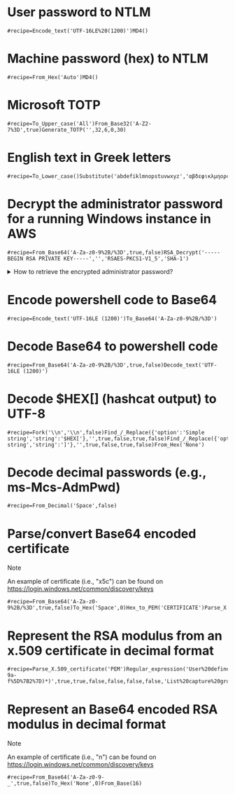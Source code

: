 # User password to NTLM

```
#recipe=Encode_text('UTF-16LE%20(1200)')MD4()
```

# Machine password (hex) to NTLM
```
#recipe=From_Hex('Auto')MD4()
```

# Microsoft TOTP
```
#recipe=To_Upper_case('All')From_Base32('A-Z2-7%3D',true)Generate_TOTP('',32,6,0,30)
```

# English text in Greek letters
```
#recipe=To_Lower_case()Substitute('abdefiklmnopstuvwxyz','αβδεφικλμηορςτυνωχγζ')
```

# Decrypt the administrator password for a running Windows instance in AWS
```
#recipe=From_Base64('A-Za-z0-9%2B/%3D',true,false)RSA_Decrypt('-----BEGIN RSA PRIVATE KEY-----','','RSAES-PKCS1-V1_5','SHA-1')
```

<details><summary>How to retrieve the encrypted administrator password?</summary>
<p>

In AWS CloudShell:
```sh
ii="i-..." # The ID of the Windows instance 
aws ec2 get-password-data --instance-id ${ii} | jq .PasswordData
```

</p>
</details>

# Encode powershell code to Base64
```
#recipe=Encode_text('UTF-16LE (1200)')To_Base64('A-Za-z0-9%2B/%3D')
```

# Decode Base64 to powershell code
```
#recipe=From_Base64('A-Za-z0-9%2B/%3D',true,false)Decode_text('UTF-16LE (1200)')
```

# Decode $HEX[] (hashcat output) to UTF-8
```
#recipe=Fork('\\n','\\n',false)Find_/_Replace({'option':'Simple string','string':'$HEX['},'',true,false,true,false)Find_/_Replace({'option':'Simple string','string':']'},'',true,false,true,false)From_Hex('None')
```

# Decode decimal passwords (e.g., ms-Mcs-AdmPwd)
```
#recipe=From_Decimal('Space',false)
```

# Parse/convert Base64 encoded certificate
> [!NOTE]
> An example of certificate (i.e., "x5c") can be found on https://login.windows.net/common/discovery/keys
```
#recipe=From_Base64('A-Za-z0-9%2B/%3D',true,false)To_Hex('Space',0)Hex_to_PEM('CERTIFICATE')Parse_X.509_certificate('PEM')
```

# Represent the RSA modulus from an x.509 certificate in decimal format
```
#recipe=Parse_X.509_certificate('PEM')Regular_expression('User%20defined','Modulus((?::%5C%5Cs*%5B0-9a-f%5D%7B2%7D)*)',true,true,false,false,false,false,'List%20capture%20groups')Find_/_Replace(%7B'option':'Regex','string':'%5B:%5C%5Cs%5D'%7D,'',true,false,true,false)From_Base(16)
```

# Represent an Base64 encoded RSA modulus in decimal format
> [!NOTE]
> An example of certificate (i.e., "n") can be found on https://login.windows.net/common/discovery/keys
```
#recipe=From_Base64('A-Za-z0-9-_',true,false)To_Hex('None',0)From_Base(16)
```

